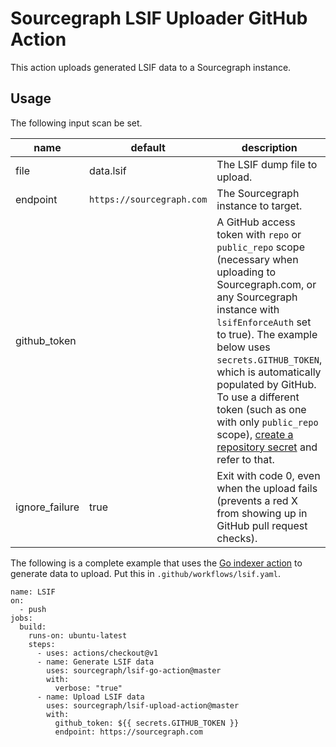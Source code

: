 # Sourcegraph LSIF Uploader GitHub Action

This action uploads generated LSIF data to a Sourcegraph instance.

## Usage

The following input scan be set.

| name                     | default                   | description |
| ------------------------ | ------------------------- | ----------- |
| file                     | data.lsif                 | The LSIF dump file to upload. |
| endpoint                 | `https://sourcegraph.com` | The Sourcegraph instance to target. |
| github_token             |                           | A GitHub access token with `repo` or `public_repo` scope (necessary when uploading to Sourcegraph.com, or any Sourcegraph instance with `lsifEnforceAuth` set to true). The example below uses `secrets.GITHUB_TOKEN`, which is automatically populated by GitHub. To use a different token (such as one with only `public_repo` scope), [create a repository secret](https://help.github.com/en/actions/automating-your-workflow-with-github-actions/creating-and-using-encrypted-secrets) and refer to that. |
| ignore_failure           | true                      | Exit with code 0, even when the upload fails (prevents a red X from showing up in GitHub pull request checks). |

The following is a complete example that uses the [Go indexer action](https://github.com/sourcegraph/lsif-go-action) to generate data to upload. Put this in `.github/workflows/lsif.yaml`.

```
name: LSIF
on:
  - push
jobs:
  build:
    runs-on: ubuntu-latest
    steps:
      - uses: actions/checkout@v1
      - name: Generate LSIF data
        uses: sourcegraph/lsif-go-action@master
        with:
          verbose: "true"
      - name: Upload LSIF data
        uses: sourcegraph/lsif-upload-action@master
        with:
          github_token: ${{ secrets.GITHUB_TOKEN }}
          endpoint: https://sourcegraph.com
```
